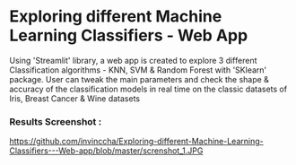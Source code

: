 # Exploring different Machine Learning Classifiers - Web App

Using 'Streamlit' library, a web app is created to explore 3 different Classification algorithms - KNN, SVM & Random Forest with 'SKlearn' package.
User can tweak the main parameters and check the shape & accuracy of the classification models in real time on the 
classic datasets of Iris, Breast Cancer & Wine datasets
### Results Screenshot :
https://github.com/invinccha/Exploring-different-Machine-Learning-Classifiers---Web-app/blob/master/screnshot_1.JPG
